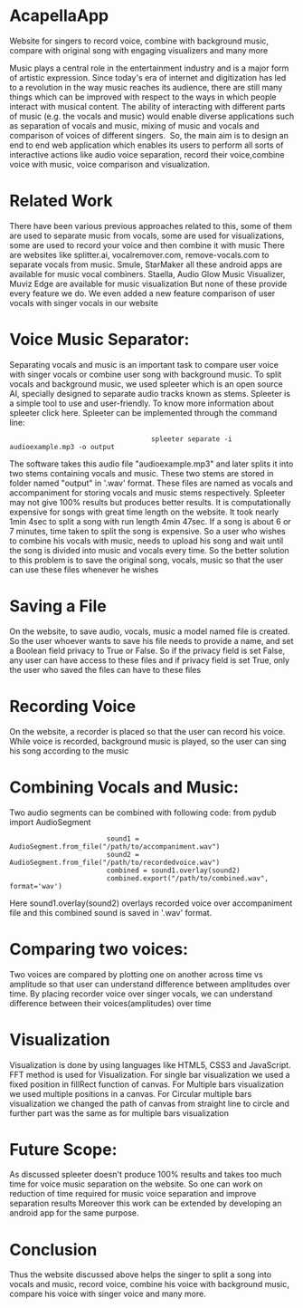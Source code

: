 # AcapellaApp
Website for singers to record voice, combine with background music, compare with original song with engaging visualizers and many more

Music plays a central role in the entertainment industry and is a major form of artistic expression. Since today's era of internet and digitization has led to a revolution in the way music reaches its audience, there are still many things which can be improved with respect to the ways in which people interact with musical content. The ability of interacting with different parts of music (e.g. the vocals and music) would enable diverse applications such as separation of vocals and music, mixing of music and vocals and comparison of voices of different singers. 
So, the main aim is to design an end to end web application which enables its users to perform all sorts of interactive actions like audio voice separation, record their voice,combine voice with music, voice comparison and visualization.
# Related Work
There have been various previous approaches related to this, some of them are used to separate music from vocals, some are used for visualizations, some are used to record your voice and then combine it with music
There are websites like splitter.ai, vocalremover.com, remove-vocals.com to separate vocals from music. Smule, StarMaker all these android apps are available for music vocal combiners. Staella, Audio Glow Music Visualizer, Muviz Edge are available for music visualization
But none of these provide every feature we do. We even added a new feature comparison of user vocals with singer vocals in our website
# Voice Music Separator:
Separating vocals and music is an important task to compare user voice with singer vocals or combine user song with background music. To split vocals and background music, we used spleeter which is an open source AI, specially designed to separate audio tracks known as stems.
Spleeter is a simple tool to use and user-friendly. To know more information about spleeter click here. Spleeter can be implemented through the command line:
                                       
                                       spleeter separate -i audioexample.mp3 -o output
                                       
The software takes this audio file "audioexample.mp3" and later splits it into two stems containing vocals and music. These two stems are stored in folder named "output" in '.wav' format. These files are named as vocals and accompaniment for storing vocals and music stems respectively.
Spleeter may not give 100% results but produces better results. It is computationally expensive for songs with great time length on the website. It took nearly 1min 4sec to split a song with run length 4min 47sec. If a song is about 6 or 7 minutes, time taken to split the song is expensive.
So a user who wishes to combine his vocals with music, needs to upload his song and wait until the song is divided into music and vocals every time. So the better solution to this problem is to save the original song, vocals, music so that the user can use these files whenever he wishes
# Saving a File
On the website, to save audio, vocals, music a model named file is created. So the user whoever wants to save his file needs to provide a name, and set a Boolean field privacy to True or False. So if the privacy field is set False, any user can have access to these files and if privacy field is set True, only the user who saved the files can have to these files
# Recording Voice
On the website, a recorder is placed so that the user can record his voice. While voice is recorded, background music is played, so the user can sing his song according to the music
# Combining Vocals and Music:
Two audio segments can be combined with following code:
from pydub import AudioSegment

                            sound1 = AudioSegment.from_file("/path/to/accompaniment.wav")
                            sound2 = AudioSegment.from_file("/path/to/recordedvoice.wav")
                            combined = sound1.overlay(sound2)
                            combined.export("/path/to/combined.wav", format='wav')

Here sound1.overlay(sound2) overlays recorded voice over accompaniment file and this combined sound is saved in '.wav' format.
# Comparing two voices:
Two voices are compared by plotting one on another across time vs amplitude so that user can understand difference between amplitudes over time. By placing recorder voice over singer vocals, we can understand difference between their voices(amplitudes) over time
# Visualization
Visualization is done by using languages like HTML5, CSS3 and JavaScript. FFT method is used for Visualization. For single bar visualization we used a fixed position in fillRect function of canvas. For Multiple bars visualization we used multiple positions in a canvas. For Circular multiple bars visualization we changed the path of canvas from straight line to circle and further part was the same as for multiple bars visualization

# Future Scope:
As discussed spleeter doesn't produce 100% results and takes too much time for voice music separation on the website. So one can work on reduction of time required for music voice separation and improve separation results
Moreover this work can be extended by developing an android app for the same purpose.
# Conclusion
Thus the website discussed above helps the singer to split a song into vocals and music, record voice, combine his voice with background music, compare his voice with singer voice and many more.

